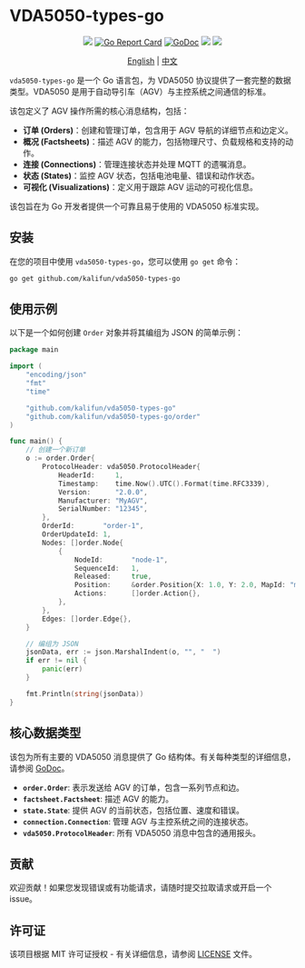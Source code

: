 # VDA5050-types-go

<div align="center">

[![](https://img.shields.io/github/v/tag/kalifun/vda5050-types-go)](https://github.com/kalifun/vda5050-types-go/tags)
[![Go Report Card](https://goreportcard.com/badge/github.com/kalifun/vda5050-types-go)](https://goreportcard.com/report/github.com/kalifun/vda5050-types-go)
[![GoDoc](https://godoc.org/github.com/kalifun/vda5050-types-go?status.svg)](https://godoc.org/github.com/kalifun/vda5050-types-go)
[![](https://img.shields.io/github/license/kalifun/vda5050-types-go)](https://github.com/kalifun/vda5050-types-go/blob/main/LICENSE)
[![](https://img.shields.io/github/last-commit/kalifun/vda5050-types-go)](https://github.com/kalifun/vda5050-types-go/commits/main)

[English](README.md) | [中文](README.zh.md)

</div>

`vda5050-types-go` 是一个 Go 语言包，为 VDA5050 协议提供了一套完整的数据类型。VDA5050 是用于自动导引车（AGV）与主控系统之间通信的标准。

该包定义了 AGV 操作所需的核心消息结构，包括：

*   **订单 (Orders)**：创建和管理订单，包含用于 AGV 导航的详细节点和边定义。
*   **概况 (Factsheets)**：描述 AGV 的能力，包括物理尺寸、负载规格和支持的动作。
*   **连接 (Connections)**：管理连接状态并处理 MQTT 的遗嘱消息。
*   **状态 (States)**：监控 AGV 状态，包括电池电量、错误和动作状态。
*   **可视化 (Visualizations)**：定义用于跟踪 AGV 运动的可视化信息。

该包旨在为 Go 开发者提供一个可靠且易于使用的 VDA5050 标准实现。

## 安装

在您的项目中使用 `vda5050-types-go`，您可以使用 `go get` 命令：

```bash
go get github.com/kalifun/vda5050-types-go
```

## 使用示例

以下是一个如何创建 `Order` 对象并将其编组为 JSON 的简单示例：

```go
package main

import (
	"encoding/json"
	"fmt"
	"time"

	"github.com/kalifun/vda5050-types-go"
	"github.com/kalifun/vda5050-types-go/order"
)

func main() {
	// 创建一个新订单
	o := order.Order{
		ProtocolHeader: vda5050.ProtocolHeader{
			HeaderId:     1,
			Timestamp:    time.Now().UTC().Format(time.RFC3339),
			Version:      "2.0.0",
			Manufacturer: "MyAGV",
			SerialNumber: "12345",
		},
		OrderId:       "order-1",
		OrderUpdateId: 1,
		Nodes: []order.Node{
			{
				NodeId:       "node-1",
				SequenceId:   1,
				Released:     true,
				Position:     &order.Position{X: 1.0, Y: 2.0, MapId: "map-1"},
				Actions:      []order.Action{},
			},
		},
		Edges: []order.Edge{},
	}

	// 编组为 JSON
	jsonData, err := json.MarshalIndent(o, "", "  ")
	if err != nil {
		panic(err)
	}

	fmt.Println(string(jsonData))
}
```

## 核心数据类型

该包为所有主要的 VDA5050 消息提供了 Go 结构体。有关每种类型的详细信息，请参阅 [GoDoc](https://pkg.go.dev/github.com/kalifun/vda5050-types-go)。

-   **`order.Order`**: 表示发送给 AGV 的订单，包含一系列节点和边。
-   **`factsheet.Factsheet`**: 描述 AGV 的能力。
-   **`state.State`**: 提供 AGV 的当前状态，包括位置、速度和错误。
-   **`connection.Connection`**: 管理 AGV 与主控系统之间的连接状态。
-   **`vda5050.ProtocolHeader`**: 所有 VDA5050 消息中包含的通用报头。

## 贡献

欢迎贡献！如果您发现错误或有功能请求，请随时提交拉取请求或开启一个 issue。

## 许可证

该项目根据 MIT 许可证授权 - 有关详细信息，请参阅 [LICENSE](LICENSE) 文件。